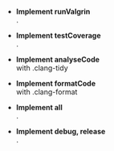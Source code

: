 - **Implement runValgrin**  
	.

- **Implement testCoverage**  
	.

- **Implement analyseCode**  
	with .clang-tidy

- **Implement formatCode**  
	with .clang-format

- **Implement all**  
	.

- **Implement debug, release**  
	.